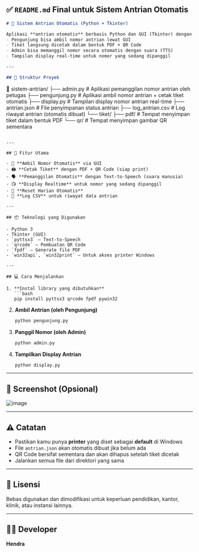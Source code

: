 
## ✅ `README.md` Final untuk Sistem Antrian Otomatis

```markdown
# 🏢 Sistem Antrian Otomatis (Python + Tkinter)

Aplikasi **antrian otomatis** berbasis Python dan GUI (Tkinter) dengan fitur lengkap:
- Pengunjung bisa ambil nomor antrian lewat GUI
- Tiket langsung dicetak dalam bentuk PDF + QR Code
- Admin bisa memanggil nomor secara otomatis dengan suara (TTS)
- Tampilan display real-time untuk nomor yang sedang dipanggil

---

## 📂 Struktur Proyek

```

📁 sistem-antrian/
├── admin.py         # Aplikasi pemanggilan nomor antrian oleh petugas
├── pengunjung.py    # Aplikasi ambil nomor antrian + cetak tiket otomatis
├── display.py       # Tampilan display nomor antrian real-time
├── antrian.json     # File penyimpanan status antrian
├── log\_antrian.csv  # Log riwayat antrian (otomatis dibuat)
└── tiket/
├── pdf/         # Tempat menyimpan tiket dalam bentuk PDF
└── qr/          # Tempat menyimpan gambar QR sementara

````

---

## 🚀 Fitur Utama

- 🎫 **Ambil Nomor Otomatis** via GUI
- 🖨️ **Cetak Tiket** dengan PDF + QR Code (siap print)
- 🗣️ **Pemanggilan Otomatis** dengan Text-to-Speech (suara manusia)
- 📺 **Display Realtime** untuk nomor yang sedang dipanggil
- 🔁 **Reset Harian Otomatis**
- 📄 **Log CSV** untuk riwayat data antrian

---

## 📦 Teknologi yang Digunakan

- Python 3
- Tkinter (GUI)
- `pyttsx3` – Text-to-Speech
- `qrcode` – Pembuatan QR Code
- `fpdf` – Generate file PDF
- `win32api`, `win32print` – Untuk akses printer Windows

---

## 💻 Cara Menjalankan

1. **Instal library yang dibutuhkan**
   ```bash
   pip install pyttsx3 qrcode fpdf pywin32
````

2. **Ambil Antrian (oleh Pengunjung)**

   ```bash
   python pengunjung.py
   ```

3. **Panggil Nomor (oleh Admin)**

   ```bash
   python admin.py
   ```

4. **Tampilkan Display Antrian**

   ```bash
   python display.py
   ```

---

## 📸 Screenshot (Opsional)

![image](https://github.com/user-attachments/assets/b813b1a7-40e7-4aca-8a97-3c3fe4f4cf6a)


---

## ⚠️ Catatan

* Pastikan kamu punya **printer** yang diset sebagai **default** di Windows
* File `antrian.json` akan otomatis dibuat jika belum ada
* QR Code bersifat sementara dan akan dihapus setelah tiket dicetak
* Jalankan semua file dari direktori yang sama

---

## 📄 Lisensi

Bebas digunakan dan dimodifikasi untuk keperluan pendidikan, kantor, klinik, atau instansi lainnya.

---

## 🙋‍♂️ Developer

**Hendra**
